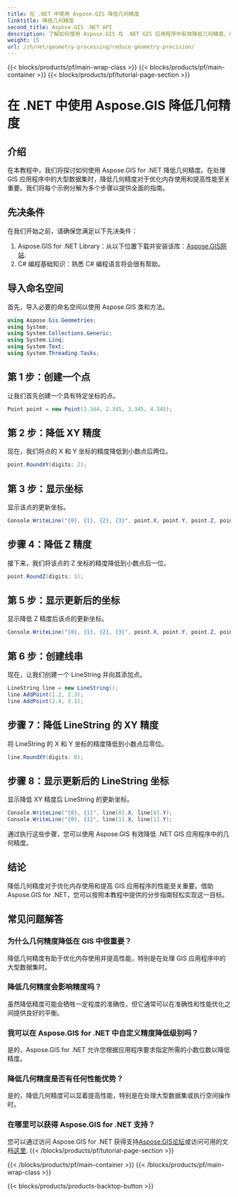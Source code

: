 ```yaml
---
title: 在 .NET 中使用 Aspose.GIS 降低几何精度
linktitle: 降低几何精度
second_title: Aspose.GIS .NET API
description: 了解如何使用 Aspose.GIS 在 .NET GIS 应用程序中有效降低几何精度，以提高性能和内存优化。
weight: 15
url: /zh/net/geometry-processing/reduce-geometry-precision/
---
```


{{< blocks/products/pf/main-wrap-class >}}
{{< blocks/products/pf/main-container >}}
{{< blocks/products/pf/tutorial-page-section >}}

# 在 .NET 中使用 Aspose.GIS 降低几何精度

## 介绍
在本教程中，我们将探讨如何使用 Aspose.GIS for .NET 降低几何精度。在处理 GIS 应用程序中的大型数据集时，降低几何精度对于优化内存使用和提高性能至关重要。我们将每个示例分解为多个步骤以提供全面的指南。
## 先决条件
在我们开始之前，请确保您满足以下先决条件：
1.  Aspose.GIS for .NET Library：从以下位置下载并安装该库：[Aspose.GIS网站](https://releases.aspose.com/gis/net/).
2. C# 编程基础知识：熟悉 C# 编程语言将会很有帮助。
## 导入命名空间
首先，导入必要的命名空间以使用 Aspose.GIS 类和方法。
```csharp
using Aspose.Gis.Geometries;
using System;
using System.Collections.Generic;
using System.Linq;
using System.Text;
using System.Threading.Tasks;
```

## 第 1 步：创建一个点
让我们首先创建一个具有特定坐标的点。
```csharp
Point point = new Point(1.344, 2.345, 3.345, 4.345);
```
## 第 2 步：降低 XY 精度
现在，我们将点的 X 和 Y 坐标的精度降低到小数点后两位。
```csharp
point.RoundXY(digits: 2);
```
## 第 3 步：显示坐标
显示该点的更新坐标。
```csharp
Console.WriteLine("{0}, {1}, {2}, {3}", point.X, point.Y, point.Z, point.M);
```
## 步骤 4：降低 Z 精度
接下来，我们将该点的 Z 坐标的精度降低到小数点后一位。
```csharp
point.RoundZ(digits: 1);
```
## 第 5 步：显示更新后的坐标
显示降低 Z 精度后该点的更新坐标。
```csharp
Console.WriteLine("{0}, {1}, {2}, {3}", point.X, point.Y, point.Z, point.M);
```
## 第 6 步：创建线串
现在，让我们创建一个 LineString 并向其添加点。
```csharp
LineString line = new LineString();
line.AddPoint(1.2, 2.3);
line.AddPoint(2.4, 3.1);
```
## 步骤 7：降低 LineString 的 XY 精度
将 LineString 的 X 和 Y 坐标的精度降低到小数点后零位。
```csharp
line.RoundXY(digits: 0);
```
## 步骤 8：显示更新后的 LineString 坐标
显示降低 XY 精度后 LineString 的更新坐标。
```csharp
Console.WriteLine("{0}, {1}", line[0].X, line[0].Y);
Console.WriteLine("{0}, {1}", line[1].X, line[1].Y);
```
通过执行这些步骤，您可以使用 Aspose.GIS 有效降低 .NET GIS 应用程序中的几何精度。
## 结论
降低几何精度对于优化内存使用和提高 GIS 应用程序的性能至关重要。借助 Aspose.GIS for .NET，您可以按照本教程中提供的分步指南轻松实现这一目标。
## 常见问题解答
### 为什么几何精度降低在 GIS 中很重要？
降低几何精度有助于优化内存使用并提高性能，特别是在处理 GIS 应用程序中的大型数据集时。
### 降低几何精度会影响精度吗？
虽然降低精度可能会牺牲一定程度的准确性，但它通常可以在准确性和性能优化之间提供良好的平衡。
### 我可以在 Aspose.GIS for .NET 中自定义精度降低级别吗？
是的，Aspose.GIS for .NET 允许您根据应用程序要求指定所需的小数位数以降低精度。
### 降低几何精度是否有任何性能优势？
是的，降低几何精度可以显着提高性能，特别是在处理大型数据集或执行空间操作时。
### 在哪里可以获得 Aspose.GIS for .NET 支持？
您可以通过访问 Aspose.GIS for .NET 获得支持[Aspose.GIS论坛](https://forum.aspose.com/c/gis/33)或访问可用的文档[这里](https://reference.aspose.com/gis/net/).
{{< /blocks/products/pf/tutorial-page-section >}}

{{< /blocks/products/pf/main-container >}}
{{< /blocks/products/pf/main-wrap-class >}}

{{< blocks/products/products-backtop-button >}}
